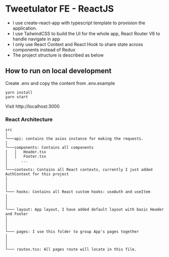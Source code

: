 # Tweetulator FE - ReactJS

- I use create-react-app with typescript template to provision the application.
- I use TailwindCSS to build the UI for the whole app, React Router V6 to handle navigate in app
- I only use React Context and React Hook to share state across components instead of Redux
- The project structure is described as below

## How to run on local development
Create .env and copy the content from .env.example
```
yarn install
yarn start
```
Visit http://localhost:3000

### React Architecture
```
src
│
└───api: contains the axios instance for making the requests.
│
└───components: Contains all components
│   │   Header.tsx
│   │   Footer.tsx
│      ...
│   
└───contexts: Contains all React contexts, currently I just added AuthContext for this project
│
│
│
└─── hooks: Contains all React custom hooks: useAuth and useItem
│
│
│
└─── layout: App layout, I have added default layout with basic Header and Footer
│
│
│
└─── pages: I use this folder to group App's pages together
│
│
│
└─── routes.tsx: All pages route will locate in this file.
```
